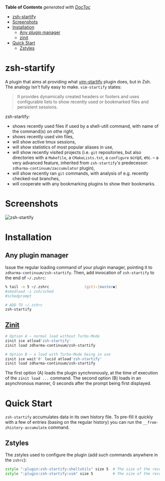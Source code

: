 <!-- START doctoc generated TOC please keep comment here to allow auto update -->

<!-- DON'T EDIT THIS SECTION, INSTEAD RE-RUN doctoc TO UPDATE -->

**Table of Contents** *generated with [DocToc](https://github.com/thlorenz/doctoc)*

- [zsh-startify](#zsh-startify)
- [Screenshots](#screenshots)
- [Installation](#installation)
  - [Any plugin manager](#any-plugin-manager)
  - [zinit](#zinit)
- [Quick Start](#quick-start)
  - [Zstyles](#zstyles)

<!-- END doctoc generated TOC please keep comment here to allow auto update -->

# zsh-startify

A plugin that aims at providing what [vim-startify](https://github.com/mhinz/vim-startify) plugin does, but in Zsh. The
analogy isn't fully easy to make. `vim-startify` states:

> It provides dynamically created headers or footers and uses configurable lists to show recently used or bookmarked
> files and persistent sessions.

zsh-startify:

- shows recently used files if used by a shell-utill command, with name of the command(s) on othe right,
- shows recently used vim files,
- will show active tmux sessions,
- will show statistics of most popular aliases in use,
- will show recently visited projects (i.e. `git` repositories, but also directories with a `Makefile`, a
  `CMakeLists.txt`, a `configure` script, etc. – a very advanced feature, inherited from `zsh-startify`'s predecessor:
  `zdharma-continuum/zaccumulator` plugin),
- will show recently ran `git` commands, with analysis of e.g. recently checked-out branches,
- will cooperate with any bookmarking plugins to show their bookmarks.

# Screenshots

![zsh-startify](https://raw.githubusercontent.com/zdharma-continuum/zsh-startify/img/zsh-startify.png)

# Installation

## Any plugin manager

Issue the regular loading command of your plugin manager, pointing it to `zdharma-continuum/zsh-startify`. Then, add
invocation of `zsh-startify` to the end of `~/.zshrc`:

```zsh
% tail -n 5 ~/.zshrc                (git)-[master●]
#zmodload -i zsh/sched
#schedprompt

# ADD TO ~/.zshrc
zsh-startify
```

## [Zinit](https://github.com/zdharma-continuum/zinit)

```zsh
# Option A – normal load without Turbo-Mode
zinit ice atload'zsh-startify'
zinit load zdharma-continuum/zsh-startify

# Option B – a load with Turbo-Mode being in use
zinit ice wait'0' lucid atload'zsh-startify'
zinit load zdharma-continuum/zsh-startify
```

The first option (A) loads the plugin synchronously, at the time of execution of the `zinit load ...` command. The
second option (B) loads in an asynchronous manner, 0 seconds after the prompt being first displayed.

# Quick Start

`zsh-startify` accumulates data in its own history file. To pre-fill it quickly with a few of entries (basing on the
regular history) you can run the `__from-zhistory-accumulate` command.

## Zstyles

The zstyles used to configure the plugin (add such commands anywhere in the `zshrc`):

```zsh
zstyle ":plugin:zsh-startify:shellutils" size 5  # The size of the recently used file list (default: 5)
zstyle ":plugin:zsh-startify:vim" size 5         # The size of the recently opened in Vim list (default: 5)
```

<!-- vim:tw=87
-->
